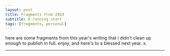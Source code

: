 ```yaml
---
layout: post
title: Fragments from 2024
subtitle: A running start
tags: [fragments, personal]
---
```

here are some fragments from this year's writing that i didn't clean up enough to publish in full. enjoy, and here's to a blessed next year. x.

---





<!--stackedit_data:
eyJoaXN0b3J5IjpbLTE2NDU1OTEzMDQsNTcwMzY5NDgyLC0xMj
IxODc0OTA3XX0=
-->